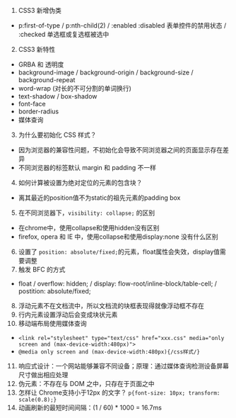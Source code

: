 1. CSS3 新增伪类
  * p:first-of-type / p:nth-child(2) / :enabled :disabled 表单控件的禁用状态 / :checked 单选框或复选框被选中

2. CSS3 新特性
  * GRBA 和 透明度
  * background-image / background-origin / background-size / background-repeat
  * word-wrap (对长的不可分割的单词换行)
  * text-shadow / box-shadow
  * font-face
  * border-radius
  * 媒体查询

3. 为什么要初始化 CSS 样式？
  * 因为浏览器的兼容性问题，不初始化会导致不同浏览器之间的页面显示存在差异
  * 不同浏览器的标签默认 margin 和 padding 不一样

4. 如何计算被设置为绝对定位的元素的包含块？
  * 离其最近的position值不为static的祖先元素的padding box

5. 在不同浏览器下，`visibility: collapse;` 的区别
  * 在chrome中，使用collapse和使用hidden没有区别
  * firefox, opera 和 IE 中，使用collapse和使用display:none 没有什么区别

6. 设置了 `position: absolute/fixed;`的元素，float属性会失效，display值需要调整
7. 触发 BFC 的方式
  * float / overflow: hidden; / display: flow-root/inline-block/table-cell; / postition: absolute/fixed;

8. 浮动元素不在文档流中，所以文档流的块框表现得就像浮动框不存在
9. 行内元素设置浮动后会变成块状元素
10. 移动端布局使用媒体查询
  *  `<link rel="stylesheet" type="text/css" href="xxx.css" media="only screen and (max-device-width:480px)">`
  * `@media only screen and (max-device-width:480px){/css样式/}`

11. 响应式设计：一个网站能够兼容不同设备；原理：通过媒体查询检测设备屏幕尺寸做出相应处理
12. 伪元素：不存在与 DOM 之中，只存在于页面之中
13. 怎样让 Chrome支持小于12px 的文字？ `p{font-size: 10px; transform: scale(0.8);}`
14. 动画刷新的最短时间间隔：(1 / 60) * 1000 = 16.7ms

